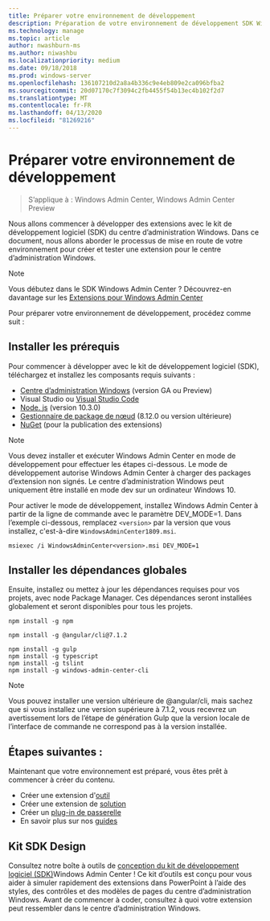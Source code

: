 ```yaml
---
title: Préparer votre environnement de développement
description: Préparation de votre environnement de développement SDK Windows Admin Center (projet Honolulu)
ms.technology: manage
ms.topic: article
author: nwashburn-ms
ms.author: niwashbu
ms.localizationpriority: medium
ms.date: 09/18/2018
ms.prod: windows-server
ms.openlocfilehash: 136107210d2a8a4b336c9e4eb809e2ca096bfba2
ms.sourcegitcommit: 20d07170c7f3094c2fb4455f54b13ec4b102f2d7
ms.translationtype: MT
ms.contentlocale: fr-FR
ms.lasthandoff: 04/13/2020
ms.locfileid: "81269216"
---
```

# <a name="prepare-your-development-environment"></a>Préparer votre environnement de développement

>S’applique à : Windows Admin Center, Windows Admin Center Preview

Nous allons commencer à développer des extensions avec le kit de développement logiciel (SDK) du centre d’administration Windows.  Dans ce document, nous allons aborder le processus de mise en route de votre environnement pour créer et tester une extension pour le centre d’administration Windows.

> [!NOTE]
> Vous débutez dans le SDK Windows Admin Center ?  Découvrez-en davantage sur les [Extensions pour Windows Admin Center](extensibility-overview.md)

Pour préparer votre environnement de développement, procédez comme suit :

## <a name="install-prerequisites"></a>Installer les prérequis

Pour commencer à développer avec le kit de développement logiciel (SDK), téléchargez et installez les composants requis suivants :

* [Centre d’administration Windows](https://aka.ms/WACDownloadPage) (version GA ou Preview)
* Visual Studio ou [Visual Studio Code](https://code.visualstudio.com)
* [Node. js](https://nodejs.org/en/download/releases/) (version 10.3.0)
* [Gestionnaire de package de nœud](https://npmjs.com/get-npm) (8.12.0 ou version ultérieure)
* [NuGet](https://www.nuget.org/downloads) (pour la publication des extensions)

> [!NOTE]
> Vous devez installer et exécuter Windows Admin Center en mode de développement pour effectuer les étapes ci-dessous. Le mode de développement autorise Windows Admin Center à charger des packages d’extension non signés. Le centre d’administration Windows peut uniquement être installé en mode dev sur un ordinateur Windows 10. 
>
>  Pour activer le mode de développement, installez Windows Admin Center à partir de la ligne de commande avec le paramètre DEV_MODE=1. Dans l’exemple ci-dessous, remplacez ```<version>``` par la version que vous installez, c'est-à-dire ```WindowsAdminCenter1809.msi```.
>
> ```msiexec /i WindowsAdminCenter<version>.msi DEV_MODE=1```

## <a name="install-global-dependencies"></a>Installer les dépendances globales

Ensuite, installez ou mettez à jour les dépendances requises pour vos projets, avec node Package Manager. Ces dépendances seront installées globalement et seront disponibles pour tous les projets.

```
npm install -g npm

npm install -g @angular/cli@7.1.2

npm install -g gulp
npm install -g typescript
npm install -g tslint
npm install -g windows-admin-center-cli
```

>[!NOTE]
>Vous pouvez installer une version ultérieure de @angular/cli, mais sachez que si vous installez une version supérieure à 7.1.2, vous recevrez un avertissement lors de l’étape de génération Gulp que la version locale de l’interface de commande ne correspond pas à la version installée.

## <a name="next-steps"></a>Étapes suivantes :

Maintenant que votre environnement est préparé, vous êtes prêt à commencer à créer du contenu.

- Créer une extension d'[outil](develop-tool.md)
- Créer une extension de [solution](develop-solution.md)
- Créer un [plug-in de passerelle](develop-gateway-plugin.md)
- En savoir plus sur nos [guides](guides.md)

## <a name="sdk-design-toolkit"></a>Kit SDK Design

Consultez notre boîte à outils de [conception du kit de développement logiciel (SDK)](https://github.com/Microsoft/windows-admin-center-sdk/blob/master/WindowsAdminCenterDesignToolkit.zip)Windows Admin Center ! Ce kit d’outils est conçu pour vous aider à simuler rapidement des extensions dans PowerPoint à l’aide des styles, des contrôles et des modèles de pages du centre d’administration Windows. Avant de commencer à coder, consultez à quoi votre extension peut ressembler dans le centre d’administration Windows.


